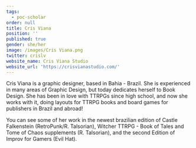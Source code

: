 ```yaml
---
tags:
  - poc-scholar
order: null
title: Cris Viana
position: ''
published: true
gender: she/her
image: /images/Cris Viana.png
twitter: crislv
website_name: Cris Viana Studio
website_url: 'https://crisvianastudio.com/'
---
```


Cris Viana is a graphic designer, based in Bahia - Brazil. She is experienced in many areas of Graphic Design, but today dedicates herself to Book Design. She has been in love with TTRPGs since high school, and now she works with it, doing layouts for TTRPG books and board games for publishers in Brazil and abroad!

You can see some of her work in the newest brazilian edition of Castle Falkenstein (RetroPunk/R. Talsorian), Witcher TTRPG - Book of Tales and Tome of Chaos supplements (R. Talsorian), and the second Edition of Improv for Gamers (Evil Hat).
